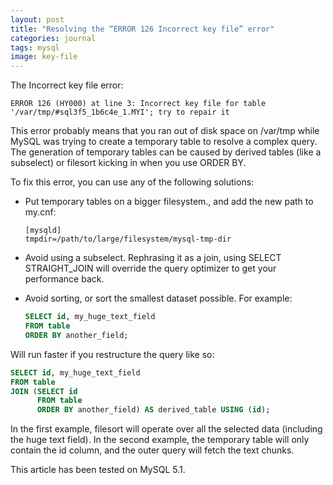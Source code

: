 ```yaml
---
layout: post
title: "Resolving the “ERROR 126 Incorrect key file” error"
categories: journal
tags: mysql
image: key-file
---
```

The Incorrect key file error:

```
ERROR 126 (HY000) at line 3: Incorrect key file for table '/var/tmp/#sql3f5_1b6c4e_1.MYI'; try to repair it
```

This error probably means that you ran out of disk space on /var/tmp while MySQL was trying to create a temporary table to resolve a complex query. The generation of temporary tables can be caused by derived tables (like a subselect) or filesort kicking in when you use ORDER BY.

To fix this error, you can use any of the following solutions:

* Put temporary tables on a bigger filesystem., and add the new path to my.cnf:
  ```
  [mysqld]
  tmpdir=/path/to/large/filesystem/mysql-tmp-dir
  ```

* Avoid using a subselect. Rephrasing it as a join, using SELECT STRAIGHT_JOIN will override the query optimizer to get your performance back.

* Avoid sorting, or sort the smallest dataset possible. For example:
  ```sql
  SELECT id, my_huge_text_field
  FROM table
  ORDER BY another_field;
  ```

Will run faster if you restructure the query like so:
```sql
SELECT id, my_huge_text_field
FROM table
JOIN (SELECT id
      FROM table
      ORDER BY another_field) AS derived_table USING (id);
```

In the first example, filesort will operate over all the selected data (including the huge text field). In the second example, the temporary table will only contain the id column, and the outer query will fetch the text chunks.

This article has been tested on MySQL 5.1.
